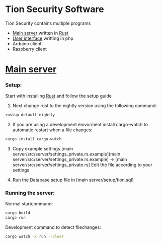 # Tion Security Software


Tion Security contains multiple programs
  - [Main server][main_server] written in [Rust][rust]
  - [User interface][userInterface] writting in php
  - Arduino client
  - Raspberry client
 
 
# [Main server][main_server]

### Setup:
Start with installing [Rust][get_rust] and follow the setup guide

1. Next change rust to the nightly version using the following command:
```sh
rustup default nightly
```

2. If you are using a development enivorment install cargo-watch to automatic restart when a file changes:
```sh
cargo install cargo-watch
```

3. Copy example settings [main server/src/server/settings_private.rs.example](main server/src/server/settings_private.rs.example) -> [main server/src/server/settings_private.rs]
Edit the file according to your settings

4. Run the Database setup file in [main server/setup/tion.sql]


### Running the server:
Normal startcommand:
```sh
cargo build
cargo run
```

Development command to detect filechanges:
```sh
cargo watch -x run --clear
```


[rust]: <https://www.rust-lang.org/>
[get_rust]: <https://www.rust-lang.org/>
[main_server]: <https://github.com/onno204/rustc-TioN/tree/master/main%20server/>
[userInterface]: <https://github.com/onno204/rustc-TioN/tree/master/userInterface>
